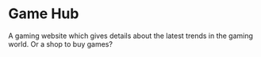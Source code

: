# Game Hub
A gaming website which gives details about the latest trends in the gaming world. Or a shop to buy games? 
